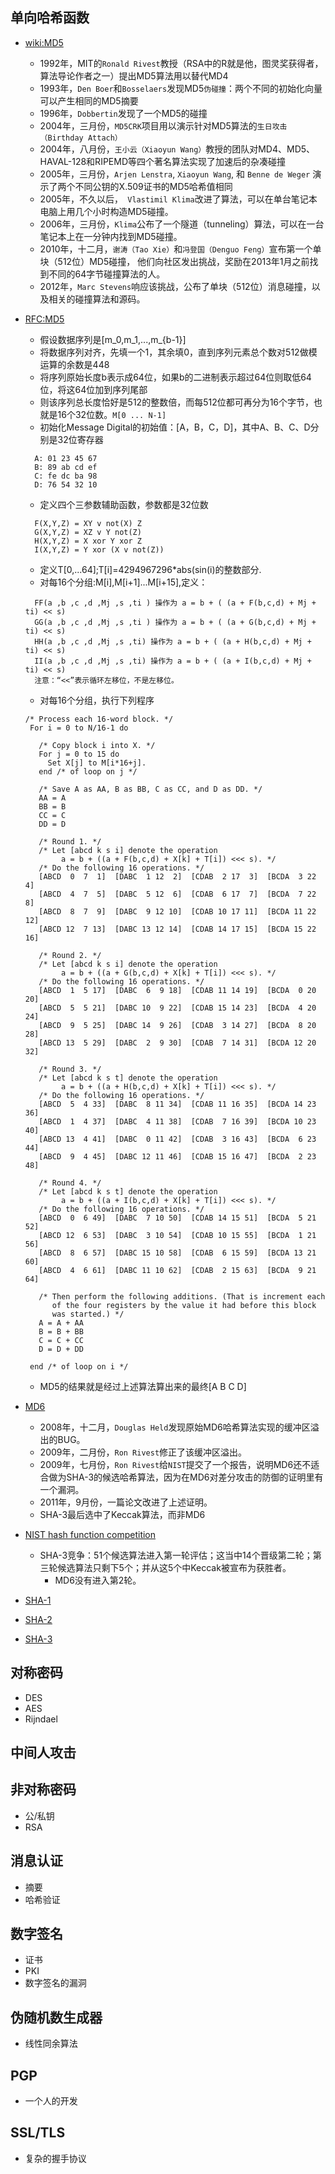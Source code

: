 ## 单向哈希函数
- [wiki:MD5](http://en.wikipedia.org/wiki/MD5)
  - 1992年，MIT的`Ronald Rivest`教授（RSA中的R就是他，图灵奖获得者，算法导论作者之一）提出MD5算法用以替代MD4
  - 1993年，`Den Boer`和`Bosselaers`发现MD5`伪碰撞`：两个不同的初始化向量可以产生相同的MD5摘要
  - 1996年，`Dobbertin`发现了一个MD5的碰撞
  - 2004年，三月份，`MD5CRK`项目用以演示针对MD5算法的`生日攻击（Birthday Attach）`
  - 2004年，八月份，`王小云（Xiaoyun Wang）`教授的团队对MD4、MD5、HAVAL-128和RIPEMD等四个著名算法实现了加速后的杂凑碰撞
  - 2005年，三月份，`Arjen Lenstra`, `Xiaoyun Wang`, 和 `Benne de Weger` 演示了两个不同公钥的X.509证书的MD5哈希值相同
  - 2005年，不久以后，` Vlastimil Klima`改进了算法，可以在单台笔记本电脑上用几个小时构造MD5碰撞。
  - 2006年，三月份，`Klima`公布了一个隧道（tunneling）算法，可以在一台笔记本上在一分钟内找到MD5碰撞。 
  - 2010年，十二月，`谢涛（Tao Xie）`和`冯登国（Denguo Feng）`宣布第一个单块（512位）MD5碰撞，
    他们向社区发出挑战，奖励在2013年1月之前找到不同的64字节碰撞算法的人。
  - 2012年，`Marc Stevens`响应该挑战，公布了单块（512位）消息碰撞，以及相关的碰撞算法和源码。

- [RFC:MD5](http://tools.ietf.org/html/rfc1321)
  - 假设数据序列是[m_0,m_1,...,m_{b-1}]
  - 将数据序列对齐，先填一个1，其余填0，直到序列元素总个数对512做模运算的余数是448
  - 将序列原始长度b表示成64位，如果b的二进制表示超过64位则取低64位，将这64位加到序列尾部
  - 则该序列总长度恰好是512的整数倍，而每512位都可再分为16个字节，也就是16个32位数。`M[0 ... N-1]`
  - 初始化Message Digital的初始值：[A，B，C，D]，其中A、B、C、D分别是32位寄存器
  ```
	A: 01 23 45 67
	B: 89 ab cd ef
	C: fe dc ba 98
	D: 76 54 32 10
  ```
   - 定义四个三参数辅助函数，参数都是32位数
  ```
	F(X,Y,Z) = XY v not(X) Z
	G(X,Y,Z) = XZ v Y not(Z)
	H(X,Y,Z) = X xor Y xor Z
	I(X,Y,Z) = Y xor (X v not(Z))
  ``` 
  - 定义T[0,...64];T[i]=4294967296*abs(sin(i)的整数部分.
  - 对每16个分组:M[i],M[i+1]...M[i+15],定义：
  ```
	FF(a ,b ,c ,d ,Mj ,s ,ti ) 操作为 a = b + ( (a + F(b,c,d) + Mj + ti) << s)
	GG(a ,b ,c ,d ,Mj ,s ,ti ) 操作为 a = b + ( (a + G(b,c,d) + Mj + ti) << s)
	HH(a ,b ,c ,d ,Mj ,s ,ti) 操作为 a = b + ( (a + H(b,c,d) + Mj + ti) << s)
	II(a ,b ,c ,d ,Mj ,s ,ti) 操作为 a = b + ( (a + I(b,c,d) + Mj + ti) << s)
	注意：“<<”表示循环左移位，不是左移位。
  ```
  - 对每16个分组，执行下列程序
  ```
  /* Process each 16-word block. */
   For i = 0 to N/16-1 do

     /* Copy block i into X. */
     For j = 0 to 15 do
       Set X[j] to M[i*16+j].
     end /* of loop on j */

     /* Save A as AA, B as BB, C as CC, and D as DD. */
     AA = A
     BB = B
     CC = C
     DD = D

     /* Round 1. */
     /* Let [abcd k s i] denote the operation
          a = b + ((a + F(b,c,d) + X[k] + T[i]) <<< s). */
     /* Do the following 16 operations. */
     [ABCD  0  7  1]  [DABC  1 12  2]  [CDAB  2 17  3]  [BCDA  3 22  4]
     [ABCD  4  7  5]  [DABC  5 12  6]  [CDAB  6 17  7]  [BCDA  7 22  8]
     [ABCD  8  7  9]  [DABC  9 12 10]  [CDAB 10 17 11]  [BCDA 11 22 12]
     [ABCD 12  7 13]  [DABC 13 12 14]  [CDAB 14 17 15]  [BCDA 15 22 16]

     /* Round 2. */
     /* Let [abcd k s i] denote the operation
          a = b + ((a + G(b,c,d) + X[k] + T[i]) <<< s). */
     /* Do the following 16 operations. */
     [ABCD  1  5 17]  [DABC  6  9 18]  [CDAB 11 14 19]  [BCDA  0 20 20]
     [ABCD  5  5 21]  [DABC 10  9 22]  [CDAB 15 14 23]  [BCDA  4 20 24]
     [ABCD  9  5 25]  [DABC 14  9 26]  [CDAB  3 14 27]  [BCDA  8 20 28]
     [ABCD 13  5 29]  [DABC  2  9 30]  [CDAB  7 14 31]  [BCDA 12 20 32]

     /* Round 3. */
     /* Let [abcd k s t] denote the operation
          a = b + ((a + H(b,c,d) + X[k] + T[i]) <<< s). */
     /* Do the following 16 operations. */
     [ABCD  5  4 33]  [DABC  8 11 34]  [CDAB 11 16 35]  [BCDA 14 23 36]
     [ABCD  1  4 37]  [DABC  4 11 38]  [CDAB  7 16 39]  [BCDA 10 23 40]
     [ABCD 13  4 41]  [DABC  0 11 42]  [CDAB  3 16 43]  [BCDA  6 23 44]
     [ABCD  9  4 45]  [DABC 12 11 46]  [CDAB 15 16 47]  [BCDA  2 23 48]

     /* Round 4. */
     /* Let [abcd k s t] denote the operation
          a = b + ((a + I(b,c,d) + X[k] + T[i]) <<< s). */
     /* Do the following 16 operations. */
     [ABCD  0  6 49]  [DABC  7 10 50]  [CDAB 14 15 51]  [BCDA  5 21 52]
     [ABCD 12  6 53]  [DABC  3 10 54]  [CDAB 10 15 55]  [BCDA  1 21 56]
     [ABCD  8  6 57]  [DABC 15 10 58]  [CDAB  6 15 59]  [BCDA 13 21 60]
     [ABCD  4  6 61]  [DABC 11 10 62]  [CDAB  2 15 63]  [BCDA  9 21 64]

     /* Then perform the following additions. (That is increment each
        of the four registers by the value it had before this block
        was started.) */
     A = A + AA
     B = B + BB
     C = C + CC
     D = D + DD

   end /* of loop on i */
  ```
  - MD5的结果就是经过上述算法算出来的最终[A B C D]
 
- [MD6](http://en.wikipedia.org/wiki/MD6)
  - 2008年，十二月，`Douglas Held`发现原始MD6哈希算法实现的缓冲区溢出的BUG。
  - 2009年，二月份，`Ron Rivest`修正了该缓冲区溢出。
  - 2009年，七月份，`Ron Rivest`给`NIST`提交了一个报告，说明MD6还不适合做为SHA-3的候选哈希算法，因为在MD6对差分攻击的防御的证明里有一个漏洞。
  - 2011年，9月份，一篇论文改进了上述证明。
  - SHA-3最后选中了Keccak算法，而非MD6
- [NIST hash function competition](http://en.wikipedia.org/wiki/NIST_hash_function_competition)
  - SHA-3竞争：51个候选算法进入第一轮评估；这当中14个晋级第二轮；第三轮候选算法只剩下5个；并从这5个中Keccak被宣布为获胜者。
    - MD6没有进入第2轮。
- [SHA-1](http://en.wikipedia.org/wiki/SHA-1)
- [SHA-2](http://en.wikipedia.org/wiki/SHA-2)
- [SHA-3](http://en.wikipedia.org/wiki/SHA-3)

## 对称密码
- DES
- AES
- Rijndael

## 中间人攻击

## 非对称密码
- 公/私钥
- RSA

## 消息认证
- 摘要
- 哈希验证

## 数字签名
- 证书
- PKI
- 数字签名的漏洞

## 伪随机数生成器
- 线性同余算法

## PGP
- 一个人的开发

## SSL/TLS
- 复杂的握手协议